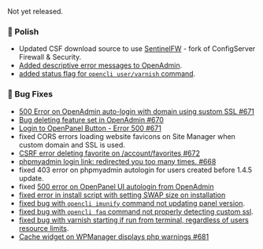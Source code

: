 Not yet released.

### 💅 Polish
- Updated CSF download source to use [SentinelFW](https://github.com/stefanpejcic/sentinelfw) - fork of ConfigServer Firewall & Security.
- [Added descriptive error messages to OpenAdmin](https://i.postimg.cc/BbVs5HdR/2025-09-05-19-31.png).
- [added status flag for `opencli user/varnish` command](https://dev.openpanel.com/cli/users.html#Varnish).

### 🐛 Bug Fixes
- [500 Error on OpenAdmin auto-login with domain using sustom SSL #671](https://github.com/stefanpejcic/OpenPanel/issues/671)
- [Bug deleting feature set in OpenAdmin #670](https://github.com/stefanpejcic/OpenPanel/issues/670)
- [Login to OpenPanel Button - Error 500 #671](https://github.com/stefanpejcic/OpenPanel/issues/671)
- fixed CORS errors loading website favicons on Site Manager when custom domain and SSL is used.
- [CSRF error deleting favorite on /account/favorites #672](https://github.com/stefanpejcic/OpenPanel/issues/672)
- [phpmyadmin login link: redirected you too many times. #668](https://github.com/stefanpejcic/OpenPanel/issues/668)
- fixed 403 error on phpmyadmin autologin for users created before 1.4.5 update.
- fixed [500 error on OpenPanel UI autologin from OpenAdmin](https://community.openpanel.org/d/191-500-error-on-openpanel-ui-autologin-from-openadmin)
- [fixed error in install script with setting SWAP size on installation](https://github.com/stefanpejcic/OpenPanel/pull/682/files)
- [fixed bug with `opencli imunify` command not updating panel version](https://github.com/stefanpejcic/opencli/pull/40/files).
- [fixed bug with `opencli faq` command not properly detecting custom ssl](https://github.com/stefanpejcic/Opencli/issues/41).
- [fixed bug with varnish starting if run from terminal, regardless of users resource limits](https://github.com/stefanpejcic/opencli/issues/2).
- [Cache widget on WPManager displays php warnings #681](https://github.com/stefanpejcic/OpenPanel/issues/681)
